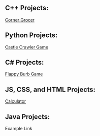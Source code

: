 <meta http-equiv='cache-control' content='no-cache'> 
<meta http-equiv='expires' content='0'> 
<meta http-equiv='pragma' content='no-cache'>



<h2>C++ Projects:</h2>
<a href="https://github.com/JacobH123/Corner_Grocer"> Corner Grocer </a>


<h2>Python Projects:</h2>
   

<a href="https://github.com/JacobH123/Castle-Crawler-text-based-game"> Castle Crawler Game </a>

<h2>C# Projects:</h2>

<a href="https://github.com/JacobH123/Flappy-Burb"> Flappy Burb Game </a>

<h2>JS, CSS, and HTML Projects:</h2>

<a href="https://github.com/JacobH123/RSA-Calculator"> Calculator </a>

 <h2>Java Projects:</h2>
 
Example Link

